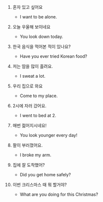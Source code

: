 1. 혼자 있고 싶어요

    - I want to be alone.

2. 오늘 우울해 보이네요

    - You look down today.

3. 한국 음식을 먹어본 적이 있나요?

    - Have you ever tried Korean food?

4. 저는 땀을 많이 흘려요.

    - I sweat a lot.

5. 우리 집으로 와요

    - Come to my place.

6. 2시에 자러 갔어요.

    - I went to bed at 2.

7. 매번 젊어지시네요!

    - You look younger every day!

8. 팔이 부러졌어요.

    - I broke my arm.

9. 집에 잘 도착했어?

    - Did you get home safely?

10. 이번 크리스마스 때 뭐 할거야?

    - What are you doing for this Christmas?
